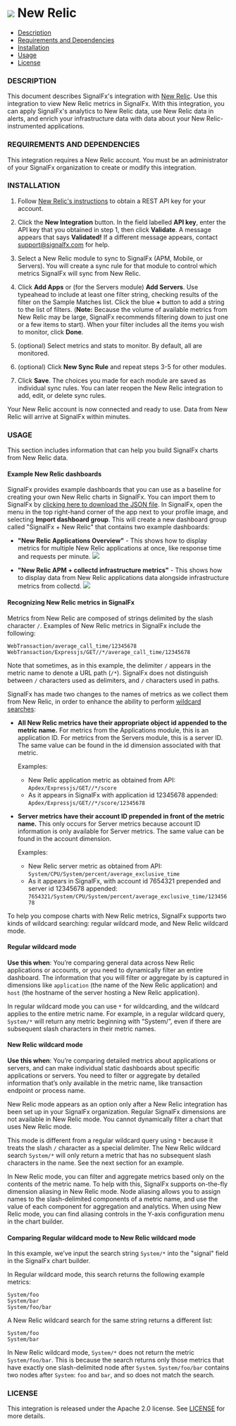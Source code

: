 # ![](././img/integrations_newrelic.png) New Relic

- [Description](#description)
- [Requirements and Dependencies](#requirements-and-dependencies)
- [Installation](#installation)
- [Usage](#usage)
- [License](#license)

### DESCRIPTION

This document describes SignalFx's integration with <a target="_blank" href="https://www.newrelic.com">New Relic</a>. Use this integration to view New Relic metrics in SignalFx. With this integration, you can apply SignalFx's analytics to New Relic data, use New Relic data in alerts, and enrich your infrastructure data with data about your New Relic-instrumented applications.

### REQUIREMENTS AND DEPENDENCIES

This integration requires a New Relic account. You must be an administrator of your SignalFx organization to create or modify this integration.

### INSTALLATION

1. Follow <a target="_blank" href="https://docs.newrelic.com/docs/apis/rest-api-v2/requirements/api-keys">New Relic's instructions</a> to obtain a REST API key for your account.

2. Click the **New Integration** button. In the field labelled **API key**, enter the API key that you obtained in step 1, then click **Validate**. A message appears that says **Validated!** If a different message appears, contact [support@signalfx.com](mailto:support@signalfx.com) for help.

3. Select a New Relic module to sync to SignalFx (APM, Mobile, or Servers). You will create a sync rule for that module to control which metrics SignalFx will sync from New Relic.

4. Click **Add Apps** or (for the Servers module) **Add Servers**. Use typeahead to include at least one filter string, checking results of the filter on the Sample Matches list.  Click the blue **+** button to add a string to the list of filters. (**Note:** Because the volume of available metrics from New Relic may be large, SignalFx recommends filtering down to just one or a few items to start). When your filter includes all the items you wish to monitor, click **Done**.

5. (optional) Select metrics and stats to monitor. By default, all are monitored.

6. (optional) Click **New Sync Rule** and repeat steps 3-5 for other modules.

7. Click **Save**. The choices you made for each module are saved as individual sync rules. You can later reopen the New Relic integration to add, edit, or delete sync rules.

Your New Relic account is now connected and ready to use. Data from New Relic will arrive at SignalFx within minutes.

### USAGE

This section includes information that can help you build SignalFx charts from New Relic data.

#### Example New Relic dashboards

SignalFx provides example dashboards that you can use as a baseline for creating your own New Relic charts in SignalFx. You can import them to SignalFx by <a target="_blank" href="https://github.com/signalfx/integrations/blob/master/newrelic/dashboards/Page_SignalFx%20collectd%20%2B%20New%20Relic.json">clicking here to download the JSON file</a>. In SignalFx, open the menu in the top right-hand corner of the app next to your profile image, and selecting **Import dashboard group**. This will create a new dashboard group called "SignalFx + New Relic" that contains two example dashboards:

* **"New Relic Applications Overview"** - This shows how to display metrics for multiple New Relic applications at once, like response time and requests per minute.
  ![](././img/dashboard_newrelic.png)

* **"New Relic APM + collectd infrastructure metrics"** - This shows how to display data from New Relic applications data alongside infrastructure metrics from collectd.
  ![](././img/dashboard_newrelic_infra.png)

#### Recognizing New Relic metrics in SignalFx

Metrics from New Relic are composed of strings delimited by the slash character `/`. Examples of New Relic metrics in SignalFx include the following:

`WebTransaction/average_call_time/12345678`
`WebTransaction/Expressjs/GET//*/average_call_time/12345678`

Note that sometimes, as in this example, the delimiter `/` appears in the metric name to denote a URL path (`/*`). SignalFx does not distinguish between `/` characters used as delimiters, and `/` characters used in paths.

SignalFx has made two changes to the names of metrics as we collect them from New Relic, in order to enhance the ability to perform [wildcard searches](#regular-wildcard-mode):

* **All New Relic metrics have their appropriate object id appended to the metric name.** For metrics from the Applications module, this is an application ID. For metrics from the Servers module, this is a server ID. The same value can be found in the id dimension associated with that metric.

  Examples:

  * New Relic application metric as obtained from API: `Apdex/Expressjs/GET//*/score`
  * As it appears in SignalFx with application id 12345678 appended: `Apdex/Expressjs/GET//*/score/12345678`

* **Server metrics have their account ID prepended in front of the metric name.** This only occurs for Server metrics because account ID information is only available for Server metrics. The same value can be found in the account dimension.

  Examples:

  * New Relic server metric as obtained from API: `System/CPU/System/percent/average_exclusive_time`
  * As it appears in SignalFx, with account id 7654321 prepended and server id 12345678 appended: `7654321/System/CPU/System/percent/average_exclusive_time/12345678`

To help you compose charts with New Relic metrics, SignalFx supports two kinds of wildcard searching: regular wildcard mode, and New Relic wildcard mode.

#### Regular wildcard mode

**Use this when**: You’re comparing general data across New Relic applications or accounts, or you need to dynamically filter an entire dashboard. The information that you will filter or aggregate by is captured in dimensions like `application` (the name of the New Relic application) and `host` (the hostname of the server hosting a New Relic application).

In regular wildcard mode you can use `*` for wildcarding, and the wildcard applies to the entire metric name. For example, in a regular wildcard query, `System/*` will return any metric beginning with “System/”, even if there are subsequent slash characters in their metric names.

#### New Relic wildcard mode

**Use this when**: You’re comparing detailed metrics about applications or servers, and can make individual static dashboards about specific applications or servers. You need to filter or aggregate by detailed information that’s only available in the metric name, like transaction endpoint or process name.

New Relic mode appears as an option only after a New Relic integration has been set up in your SignalFx organization. Regular SignalFx dimensions are not available in New Relic mode. You cannot dynamically filter a chart that uses New Relic mode.

This mode is different from a regular wildcard query using `*` because it treats the slash `/` character as a special delimiter. The New Relic wildcard search `System/*` will only return a metric that has no subsequent slash characters in the name. See the next section for an example.

In New Relic mode, you can filter and aggregate metrics based only on the contents of the metric name. To help with this, SignalFx supports on-the-fly dimension aliasing in New Relic mode. Node aliasing allows you to assign names to the slash-delimited components of a metric name, and use the value of each component for aggregation and analytics. When using New Relic mode, you can find aliasing controls in the Y-axis configuration menu in the chart builder.

#### Comparing Regular wildcard mode to New Relic wildcard mode

In this example, we’ve input the search string `System/*` into the "signal" field in the SignalFx chart builder.

In Regular wildcard mode, this search returns the following example metrics:

```
System/foo
System/bar
System/foo/bar
```

A New Relic wildcard search for the same string returns a different list:

```
System/foo
System/bar
```

In New Relic wildcard mode, `System/*` does not return the metric `System/foo/bar`. This is because the search returns only those metrics that have exactly one slash-delimited node after `System`. `System/foo/bar` contains two nodes after `System`: `foo` and `bar`, and so does not match the search.

### LICENSE

This integration is released under the Apache 2.0 license. See [LICENSE](./LICENSE) for more details.
